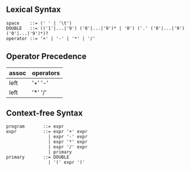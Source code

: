 
## Lexical Syntax

```
space    ::= (' ' | '\t')
DOUBLE   ::= (('1'|...|'9') ('0'|...|'9')* | '0') ('.' ('0'|...|'9') ('0'|...|'9')*)?
operator ::= '+' | '-' | '*' | '/'
```

## Operator Precedence

assoc | operators
----- | ---------
left  | '+' '-'
left  | '*' '/'

## Context-free Syntax

```
program       ::= expr
expr          ::= expr '+' expr
                | expr '-' expr
                | expr '*' expr
                | expr '/' expr
                | primary
primary       ::= DOUBLE
                | '(' expr ')'
```
